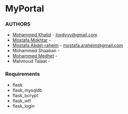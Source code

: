 # MyPortal

### AUTHORS
- [Mohammed Khalid](https://github.com/LORDyyyyy) - <ilordyyy@gmail.com>
- [Mostafa Mokhtar](https://github.com/mostsfa538) - <TODO>
- [Mostafa Abdel-raheim](https://github.com/Mostafa-araheim) - <mostafa.araheim@gmail.com>
- Mohammed Shaaban - <TODO>
- [Mohammed Medhet](https://github.com/Mohamedbeko443) - <TODO>
- Mahmoud Talaat - <TODO>


### Requirements
- flask
- flask_mysqldb
- flask_bcrypt
- flask_wtf
- flask_login
